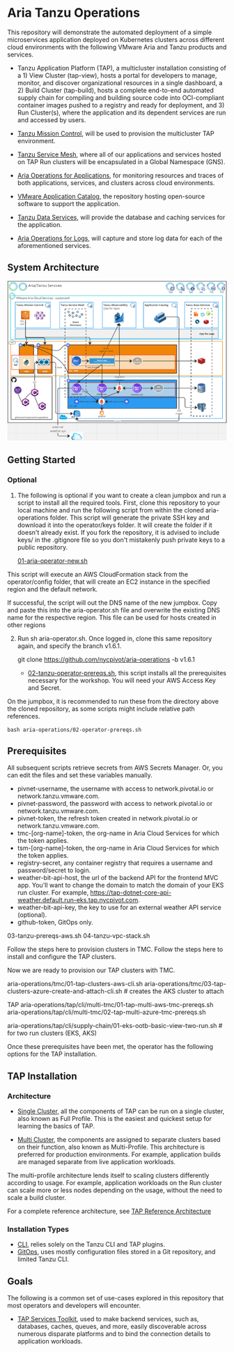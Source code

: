 # Aria Tanzu Operations

This repository will demonstrate the automated deployment of a simple microservices application deployed on Kubernetes clusters across different cloud environments with the following VMware Aria and Tanzu products and services.

* Tanzu Application Platform (TAP), a multicluster installation consisting of a 1) View Cluster (tap-view), hosts a portal for developers to manage, monitor, and discover organizational resources in a single dashboard, a 2) Build Cluster (tap-build), hosts a complete end-to-end automated supply chain for compiling and building source code into OCI-compliant container images pushed to a registry and ready for deployment, and 3) Run Cluster(s), where the application and its dependent services are run and accessed by users.

* [Tanzu Mission Control](https://docs.vmware.com/en/VMware-Tanzu-Mission-Control/index.html), will be used to provision the multicluster TAP environment.

* [Tanzu Service Mesh](https://docs.vmware.com/en/VMware-Tanzu-Service-Mesh/index.html), where all of our applications and services hosted on TAP Run clusters will be encapsulated in a Global Namespace (GNS).

* [Aria Operations for Applications](https://docs.wavefront.com/), for monitoring resources and traces of both applications, services, and clusters across cloud environments.

* [VMware Application Catalog](https://docs.vmware.com/en/VMware-Application-Catalog/index.html), the repository hosting open-source software to support the application.

* [Tanzu Data Services](https://docs.vmware.com/en/Data-Management-for-VMware-Tanzu/index.html), will provide the database and caching services for the application.

* [Aria Operations for Logs](https://docs.vmware.com/en/VMware-Aria-Operations-for-Logs/index.html), will capture and store log data for each of the aforementioned services.

## System Architecture

![](refs/aria-tanzu.png "Reference Architecture")

## Getting Started

### Optional

1) The following is optional if you want to create a clean jumpbox and run a script to install all the required tools. First, clone this repository to your local machine and run the following script from within the cloned aria-operations folder. This script will generate the private SSH key and download it into the operator/keys folder. It will create the folder if it doesn't already exist. If you fork the repository, it is advised to include keys/ in the .gitignore file so you don't mistakenly push private keys to a public repository.

    [01-aria-operator-new.sh](01-aria-operator-new.sh)
    
This script will execute an AWS CloudFormation stack from the operator/config folder, that will create an EC2 instance in the specified region and the default network.

If successful, the script will out the DNS name of the new jumpbox. Copy and paste this into the aria-operator.sh file and overwrite the existing DNS name for the respective region. This file can be used for hosts created in other regions

2) Run sh aria-operator.sh. Once logged in, clone this same repository again, and specify the branch v1.6.1.

    git clone https://github.com/nycpivot/aria-operations -b v1.6.1

    * [02-tanzu-operator-prereqs.sh](02-tanzu-operator-prereqs.sh), this script installs all the prerequisites necessary for the workshop. You will need your AWS Access Key and Secret.

On the jumpbox, it is recommended to run these from the directory above the cloned repository, as some scripts might include relative path references.

    bash aria-operations/02-operator-prereqs.sh

## Prerequisites

All subsequent scripts retrieve secrets from AWS Secrets Manager. Or, you can edit the files and set these variables manually.

* pivnet-username, the username with access to network.pivotal.io or network.tanzu.vmware.com.
* pivnet-password, the password with access to network.pivotal.io or network.tanzu.vmware.com.
* pivnet-token, the refresh token created in network.pivotal.io or network.tanzu.vmware.com.
* tmc-[org-name]-token, the org-name in Aria Cloud Services for which the token applies.
* tsm-[org-name]-token, the org-name in Aria Cloud Services for which the token applies.
* registry-secret, any container registry that requires a username and password/secret to login.
* weather-bit-api-host, the url of the backend API for the frontend MVC app. You'll want to change the domain to match the domain of your EKS run cluster. For example, https://tap-dotnet-core-api-weather.default.run-eks.tap.nycpivot.com.
* weather-bit-api-key, the key to use for an external weather API service (optional).
* github-token, GitOps only.


03-tanzu-prereqs-aws.sh
04-tanzu-vpc-stack.sh

Follow the steps here to provision clusters in TMC.
Follow the steps here to install and configure the TAP clusters.

Now we are ready to provision our TAP clusters with TMC.

aria-operations/tmc/01-tap-clusters-aws-cli.sh
aria-operations/tmc/03-tap-clusters-azure-create-and-attach-cli.sh # creates the AKS cluster to attach

TAP
aria-operations/tap/cli/multi-tmc/01-tap-multi-aws-tmc-prereqs.sh
aria-operations/tap/cli/multi-tmc/02-tap-multi-azure-tmc-prereqs.sh

aria-operations/tap/cli/supply-chain/01-eks-ootb-basic-view-two-run.sh # for two run clusters (EKS, AKS)




Once these prerequisites have been met, the operator has the following options for the TAP installation.

## TAP Installation

### Architecture

* [Single Cluster](full-profile), all the components of TAP can be run on a single cluster, also known as Full Profile. This is the easiest and quickest setup for learning the basics of TAP.

* [Multi Cluster](multi-profile), the components are assigned to separate clusters based on their function, also known as Multi-Profile. This architecture is preferred for production environments. For example, application builds are managed separate from live application workloads.

The multi-profile architecture lends itself to scaling clusters differently according to usage. For example, application workloads on the Run cluster can scale more or less nodes depending on the usage, without the need to scale a build cluster.

For a complete reference architecture, see [TAP Reference Architecture](https://docs.vmware.com/en/VMware-Tanzu-Application-Platform/1.5/tap-reference-architecture/GUID-reference-designs-tap-architecture-planning.html)

### Installation Types

* [CLI](cli), relies solely on the Tanzu CLI and TAP plugins.
* [GitOps](gitops), uses mostly configuration files stored in a Git repository, and limited Tanzu CLI.

## Goals

The following is a common set of use-cases explored in this repository that most operators and developers will encounter.

* [TAP Services Toolkit](https://docs.vmware.com/en/Services-Toolkit-for-VMware-Tanzu-Application-Platform/index.html), used to make backend services, such as, databases, caches, queues, and more, easily discoverable across numerous disparate platforms and to bind the connection details to application workloads.
